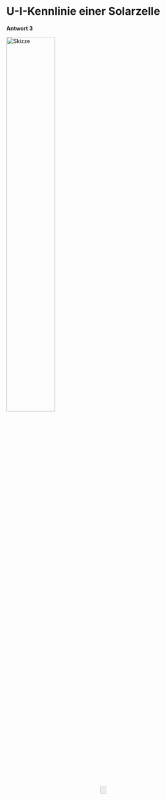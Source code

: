 # U-I-Kennlinie einer Solarzelle

**Antwort 3**

<img src="./Bilder/Antwort3.jpg" style="width: 50%;" alt="Skizze">

<div align="center">
  <form name="Eingabe">
    <input name="button1" value="" disabled="disabled" onClick="location.href='hilfe4.html';" type="button">
  </form>
</div>

<script>
// Define the countdown time and ready message as variables
let seconds = 3;
let button_message = "Hilfe 4 ist bereit!";

function Buttontext(sek) {
    if (sek > 0) {
        document.Eingabe.button1.value = "noch " + sek + " Sekunden";
    } else {
        document.Eingabe.button1.value = button_message;
        document.Eingabe.button1.disabled = false;
    }
}

for (let i = 0; i <= seconds; i++) {
    window.setTimeout(() => Buttontext(seconds - i), i * 1000);
}
</script>
